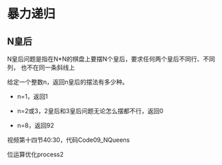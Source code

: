 # 暴力递归

## N皇后

N皇后问题是指在N*N的棋盘上要摆N个皇后，要求任何两个皇后不同行、不同列， 也不在同一条斜线上

给定一个整数n，返回n皇后的摆法有多少种。

- n=1，返回1

- n=2或3，2皇后和3皇后问题无论怎么摆都不行，返回0

- n=8，返回92

视频第十四节40:30，代码Code09_NQueens

位运算优化process2


